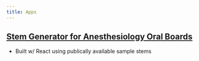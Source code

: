 ```yaml
---
title: Apps
---
```


## [Stem Generator for Anesthesiology Oral Boards](https://www.app.brianhpark.me/)
- Built w/ React using publically available sample stems